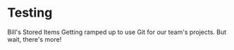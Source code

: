 # Testing
Bill's Stored Items
Getting ramped up to use Git for our team's projects. But wait, there's more!

